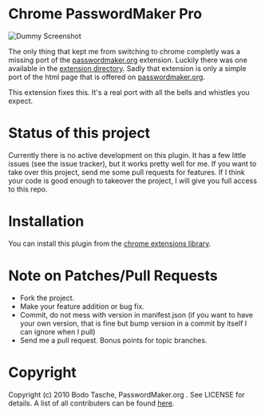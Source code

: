 # Chrome PasswordMaker Pro

![Dummy Screenshot](http://img405.imageshack.us/img405/6676/bildschirmfoto20100418u.png)

The only thing that kept me from switching to chrome completly was a missing port of the <a href="http://passwordmaker.org/">passwordmaker.org</a>
extension. Luckily there was one available in the <a href="http://chrome.google.com/extensions/detail/doblembglfahhpiilfhajboogopikhcm">extension directory</a>.
Sadly that extension is only a simple port of the html page that is offered on <a href="http://passwordmaker.org/">passwordmaker.org</a>.

This extension fixes this. It's a real port with all the bells and whistles you expect.

# Status of this project

Currently there is no active development on this plugin. It has a few little issues (see the issue tracker), but it works pretty well
for me. If you want to take over this project, send me some pull requests for features. If I think your code is good enough to
takeover the project, I will give you full access to this repo.

# Installation

You can install this plugin from the <a href="https://chrome.google.com/extensions/detail/ocjkdaaapapjpmipmhiadedofjiokogj">chrome extensions library</a>.

# Note on Patches/Pull Requests

* Fork the project.
* Make your feature addition or bug fix.
* Commit, do not mess with version in manifest.json
  (if you want to have your own version, that is fine but bump version in a commit by itself I can ignore when I pull)
* Send me a pull request. Bonus points for topic branches.

# Copyright

Copyright (c) 2010 Bodo Tasche, PasswordMaker.org . See LICENSE for details. A list of all contributers can be found <a href="http://github.com/bitboxer/chrome-passwordmaker/contributors">here</a>.
